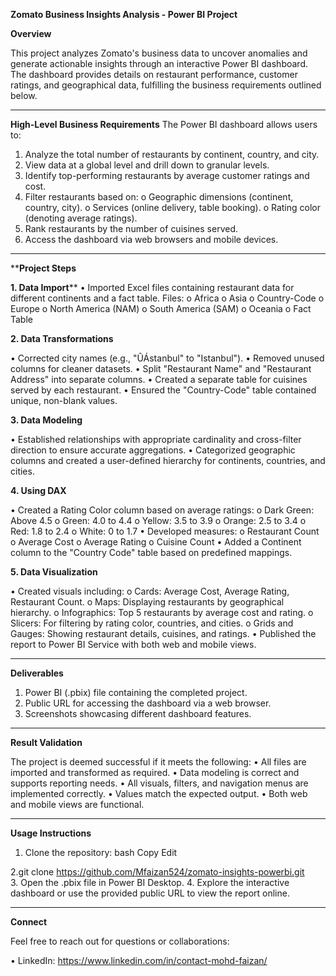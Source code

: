 **Zomato Business Insights Analysis - Power BI Project**

**Overview**

This project analyzes Zomato's business data to uncover anomalies and generate actionable insights through an interactive Power BI dashboard. The dashboard provides details on restaurant performance, customer ratings, and geographical data, fulfilling the business requirements outlined below.
________________________________________
**High-Level Business Requirements**
The Power BI dashboard allows users to:
1.	Analyze the total number of restaurants by continent, country, and city.
2.	View data at a global level and drill down to granular levels.
3.	Identify top-performing restaurants by average customer ratings and cost.
4.	Filter restaurants based on:
o	Geographic dimensions (continent, country, city).
o	Services (online delivery, table booking).
o	Rating color (denoting average ratings).
5.	Rank restaurants by the number of cuisines served.
6.	Access the dashboard via web browsers and mobile devices.
________________________________________
****Project Steps**

**1. Data Import****
•	Imported Excel files containing restaurant data for different continents and a fact table.
Files:
o	Africa
o	Asia
o	Country-Code
o	Europe
o	North America (NAM)
o	South America (SAM)
o	Oceania
o	Fact Table

**2. Data Transformations**

•	Corrected city names (e.g., "ÛÁstanbul" to "Istanbul").
•	Removed unused columns for cleaner datasets.
•	Split "Restaurant Name" and "Restaurant Address" into separate columns.
•	Created a separate table for cuisines served by each restaurant.
•	Ensured the "Country-Code" table contained unique, non-blank values.

**3. Data Modeling**

•	Established relationships with appropriate cardinality and cross-filter direction to ensure accurate aggregations.
•	Categorized geographic columns and created a user-defined hierarchy for continents, countries, and cities.

**4. Using DAX**

•	Created a Rating Color column based on average ratings:
o	Dark Green: Above 4.5
o	Green: 4.0 to 4.4
o	Yellow: 3.5 to 3.9
o	Orange: 2.5 to 3.4
o	Red: 1.8 to 2.4
o	White: 0 to 1.7
•	Developed measures:
o	Restaurant Count
o	Average Cost
o	Average Rating
o	Cuisine Count
•	Added a Continent column to the "Country Code" table based on predefined mappings.

**5. Data Visualization**

•	Created visuals including:
o	Cards: Average Cost, Average Rating, Restaurant Count.
o	Maps: Displaying restaurants by geographical hierarchy.
o	Infographics: Top 5 restaurants by average cost and rating.
o	Slicers: For filtering by rating color, countries, and cities.
o	Grids and Gauges: Showing restaurant details, cuisines, and ratings.
•	Published the report to Power BI Service with both web and mobile views.
________________________________________
**Deliverables**

1.	Power BI (.pbix) file containing the completed project.
2.	Public URL for accessing the dashboard via a web browser.
3.	Screenshots showcasing different dashboard features.
________________________________________
**Result Validation**

The project is deemed successful if it meets the following:
•	All files are imported and transformed as required.
•	Data modeling is correct and supports reporting needs.
•	All visuals, filters, and navigation menus are implemented correctly.
•	Values match the expected output.
•	Both web and mobile views are functional.
________________________________________
**Usage Instructions**
1.	Clone the repository:
bash
Copy Edit

2.git clone https://github.com/Mfaizan524/zomato-insights-powerbi.git  
3.	Open the .pbix file in Power BI Desktop.
4.	Explore the interactive dashboard or use the provided public URL to view the report online.
________________________________________
**Connect**

Feel free to reach out for questions or collaborations:

•	LinkedIn: https://www.linkedin.com/in/contact-mohd-faizan/


